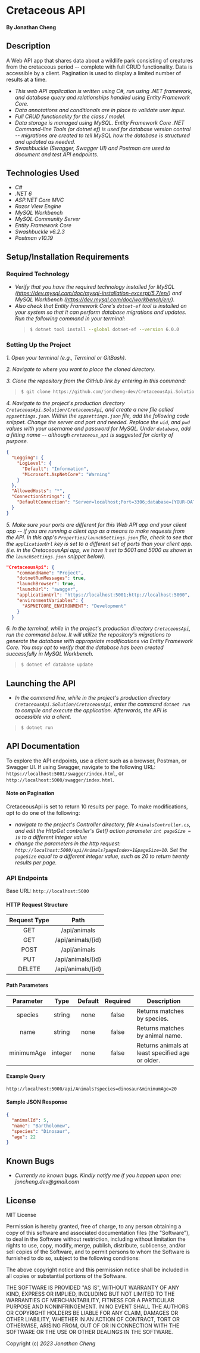 # Cretaceous API

#### By Jonathan Cheng

## Description

A Web API app that shares data about a wildlife park consisting of creatures from the cretaceous period -- complete with full CRUD functionality. Data is accessible by a client. Pagination is used to display a limited number of results at a time.

- _This web API application is written using C#, run using .NET framework, and database query and relationships handled using Entity Framework Core._
- _Data annotations and conditionals are in place to validate user input._
- _Full CRUD functionality for the class / model._
- _Data storage is managed using MySQL. Entity Framework Core .NET Command-line Tools (or dotnet ef) is used for database version control -- migrations are created to tell MySQL how the database is structured and updated as needed._
- _Swashbuckle (Swagger, Swagger UI) and Postman are used to document and test API endpoints._

## Technologies Used

- _C#_
- _.NET 6_
- _ASP.NET Core MVC_
- _Razor View Engine_
- _MySQL Workbench_
- _MySQL Community Server_
- _Entity Framework Core_
- _Swashbuckle v6.2.3_
- _Postman v10.19_

## Setup/Installation Requirements

### Required Technology

- _Verify that you have the required technology installed for MySQL (https://dev.mysql.com/doc/mysql-installation-excerpt/5.7/en/) and MySQL Workbench (https://dev.mysql.com/doc/workbench/en/)._
- _Also check that Entity Framework Core's `dotnet-ef` tool is installed on your system so that it can perform database migrations and updates. Run the following command in your terminal:_
  > ```bash
  > $ dotnet tool install --global dotnet-ef --version 6.0.0
  > ```

### Setting Up the Project

_1. Open your terminal (e.g., Terminal or GitBash)._

_2. Navigate to where you want to place the cloned directory._

_3. Clone the repository from the GitHub link by entering in this command:_

> ```bash
> $ git clone https://github.com/joncheng-dev/CretaceousApi.Solution.git
> ```

_4. Navigate to the project's production directory `CretaceousApi.Solution/CretaceousApi`, and create a new file called `appsettings.json`. Within the `appsettings.json` file, add the following code snippet. Change the server and port and needed. Replace the `uid`, and `pwd` values with your username and password for MySQL. Under `database`, add a fitting name -- although `cretaceous_api` is suggested for clarity of purpose._

```json
{
  "Logging": {
    "LogLevel": {
      "Default": "Information",
      "Microsoft.AspNetCore": "Warning"
    }
  },
  "AllowedHosts": "*",
  "ConnectionStrings": {
    "DefaultConnection": "Server=localhost;Port=3306;database=[YOUR-DATABASE-NAME-HERE];uid=[YOUR-USERNAME-HERE];pwd=[YOUR-PASSWORD-HERE];"
  }
}
```

_5. Make sure your ports are different for this Web API app and your client app -- if you are running a client app as a means to make requests from the API. In this app's `Properties/launchSettings.json` file, check to see that the `applicationUrl` key is set to a different set of ports than your client app. (i.e. in the CretaceousApi app, we have it set to 5001 and 5000 as shown in the `launchSettings.json` snippet below)._

```json
"CretaceousApi": {
    "commandName": "Project",
    "dotnetRunMessages": true,
    "launchBrowser": true,
    "launchUrl": "swagger",
    "applicationUrl": "https://localhost:5001;http://localhost:5000",
    "environmentVariables": {
      "ASPNETCORE_ENVIRONMENT": "Development"
    }
  }
```

_6. In the terminal, while in the project's production directory `CretaceousApi`, run the command below. It will utilize the repository's migrations to generate the database with appropriate modifications via Entity Framework Core. You may opt to verify that the database has been created successfully in MySQL Workbench._

> ```bash
> $ dotnet ef database update
> ```

## Launching the API

- _In the command line, while in the project's production directory `CretaceousApi.Solution/CretaceousApi`, enter the command `dotnet run` to compile and execute the application. Afterwards, the API is accessible via a client._

> ```bash
> $ dotnet run
> ```

## API Documentation

To explore the API endpoints, use a client such as a browser, Postman, or Swagger UI. If using Swagger, navigate to the following URL: `https://localhost:5001/swagger/index.html`, or `http://localhost:5000/swagger/index.html`.

#### Note on Pagination

CretaceousApi is set to return 10 results per page. To make modifications, opt to do one of the following:

- _navigate to the project's Controller directory, file `AnimalsController.cs`, and edit the HttpGet controller's Get() action parameter `int pageSize = 10` to a different integer value_
- _change the parameters in the http request: `http://localhost:5000/api/Animals?pageIndex=1&pageSize=10`. Set the `pageSize` equal to a different integer value, such as 20 to return twenty results per page._

### API Endpoints

Base URL: `http://localhost:5000`

#### HTTP Request Structure

| Request Type |       Path        |
| :----------: | :---------------: |
|     GET      |   /api/animals    |
|     GET      | /api/animals/{id} |
|     POST     |   /api/animals    |
|     PUT      | /api/animals/{id} |
|    DELETE    | /api/animals/{id} |

#### Path Parameters

| Parameter  |  Type   | Default | Required | Description                                      |
| :--------: | :-----: | :-----: | :------: | ------------------------------------------------ |
|  species   | string  |  none   |  false   | Returns matches by species.                      |
|    name    | string  |  none   |  false   | Returns matches by animal name.                  |
| minimumAge | integer |  none   |  false   | Returns animals at least specified age or older. |

#### Example Query

```
http://localhost:5000/api/Animals?species=dinosaur&minimumAge=20

```

#### Sample JSON Response

```json
{
  "animalId": 5,
  "name": "Bartholomew",
  "species": "Dinosaur",
  "age": 22
}
```

## Known Bugs

- _Currently no known bugs. Kindly notify me if you happen upon one: joncheng.dev@gmail.com_

## License

MIT License

Permission is hereby granted, free of charge, to any person obtaining a copy of this software and associated documentation files (the "Software"), to deal in the Software without restriction, including without limitation the rights to use, copy, modify, merge, publish, distribute, sublicense, and/or sell copies of the Software, and to permit persons to whom the Software is furnished to do so, subject to the following conditions:

The above copyright notice and this permission notice shall be included in all copies or substantial portions of the Software.

THE SOFTWARE IS PROVIDED "AS IS", WITHOUT WARRANTY OF ANY KIND, EXPRESS OR IMPLIED, INCLUDING BUT NOT LIMITED TO THE WARRANTIES OF MERCHANTABILITY, FITNESS FOR A PARTICULAR PURPOSE AND NONINFRINGEMENT. IN NO EVENT SHALL THE AUTHORS OR COPYRIGHT HOLDERS BE LIABLE FOR ANY CLAIM, DAMAGES OR OTHER LIABILITY, WHETHER IN AN ACTION OF CONTRACT, TORT OR OTHERWISE, ARISING FROM, OUT OF OR IN CONNECTION WITH THE SOFTWARE OR THE USE OR OTHER DEALINGS IN THE SOFTWARE.

Copyright (c) _2023_ _Jonathan Cheng_
